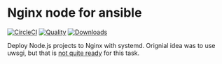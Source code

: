 # Nginx node for ansible

[![CircleCI](https://img.shields.io/circleci/project/github/practical-ansible/nginx-django.svg)](https://circleci.com/gh/practical-ansible/nginx-django)
[![Quality](https://img.shields.io/ansible/quality/21430.svg)](https://galaxy.ansible.com/practical-ansible/nginx-django)
[![Downloads](https://img.shields.io/ansible/role/d/21430.svg)](https://galaxy.ansible.com/practical-ansible/nginx-django)

Deploy Node.js projects to Nginx with systemd. Orignial idea was to use uwsgi, but that is [not quite ready](https://uwsgi-docs.readthedocs.io/en/latest/V8.html) for this task.
